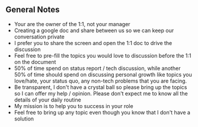 ## General Notes

- Your are the owner of the 1:1, not your manager
- Creating a google doc and share between us so we can keep our conversation private
- I prefer you to share the screen and open the 1:1 doc to drive the discussion
- Feel free to pre-fill the topics you would love to discussion before the 1:1 on the document
- 50% of time spend on status report / tech discussion, while another 50% of time should spend on discussing personal growth like topics you love/hate, your status quo, any non-tech problems that you are facing.
- Be transparent, I don't have a crystal ball so please bring up the topics so I can offer my help / opinion. Please don't expect me to know all the details of your daily routine
- My mission is to help you to success in your role
- Feel free to bring up any topic even though you know that I don't have a solution

